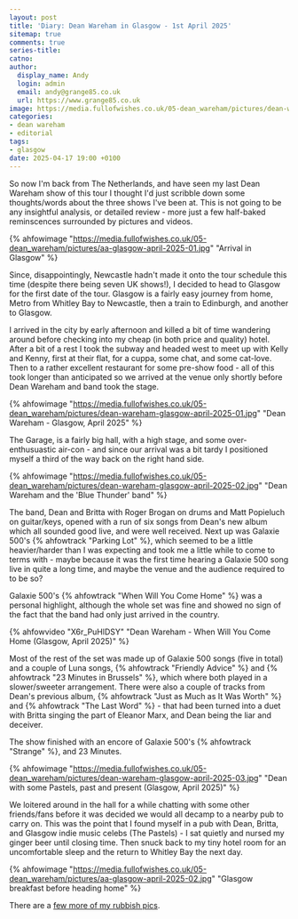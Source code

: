 ```yaml
---
layout: post
title: 'Diary: Dean Wareham in Glasgow - 1st April 2025'
sitemap: true
comments: true
series-title:
catno:
author:
  display_name: Andy
  login: admin
  email: andy@grange85.co.uk
  url: https://www.grange85.co.uk
image: https://media.fullofwishes.co.uk/05-dean_wareham/pictures/dean-wareham-glasgow-april-2025-01.jpg
categories:
- dean wareham
- editorial
tags:
- glasgow
date: 2025-04-17 19:00 +0100
---
```

So now I'm back from The Netherlands, and have seen my last Dean Wareham show of this tour I thought I'd just scribble down some thoughts/words about the three shows I've been at. This is not going to be any insightful analysis, or detailed review - more just a few half-baked reminscences surrounded by pictures and videos.

{% ahfowimage "https://media.fullofwishes.co.uk/05-dean_wareham/pictures/aa-glasgow-april-2025-01.jpg" "Arrival in Glasgow" %}

Since, disappointingly, Newcastle hadn't made it onto the tour schedule this time (despite there being seven UK shows!), I decided to head to Glasgow for the first date of the tour. Glasgow is a fairly easy journey from home, Metro from Whitley Bay to Newcastle, then a train to Edinburgh, and another to Glasgow.

I arrived in the city by early afternoon and killed a bit of time wandering around before checking into my cheap (in both price and quality) hotel. After a bit of a rest I took the subway and headed west to meet up with Kelly and Kenny, first at their flat, for a cuppa, some chat, and some cat-love. Then to a rather excellent restaurant for some pre-show food - all of this took longer than anticipated so we arrived at the venue only shortly before Dean Wareham and band took the stage.

{% ahfowimage "https://media.fullofwishes.co.uk/05-dean_wareham/pictures/dean-wareham-glasgow-april-2025-01.jpg" "Dean Wareham - Glasgow, April 2025" %}

The Garage, is a fairly big hall, with a high stage, and some over-enthusuastic air-con - and since our arrival was a bit tardy I positioned myself a third of the way back on the right hand side. 

{% ahfowimage "https://media.fullofwishes.co.uk/05-dean_wareham/pictures/dean-wareham-glasgow-april-2025-02.jpg" "Dean Wareham and the 'Blue Thunder' band" %}

The band, Dean and Britta with Roger Brogan on drums and Matt Popieluch on guitar/keys, opened with a run of six songs from Dean's new album which all sounded good live, and were well received. Next up was Galaxie 500's {% ahfowtrack "Parking Lot" %}, which seemed to be a little heavier/harder than I was expecting and took me a little while to come to terms with - maybe because it was the first time hearing a Galaxie 500 song live in quite a long time, and maybe the venue and the audience required to to be so?

Galaxie 500's {% ahfowtrack "When Will You Come Home" %} was a personal highlight, although the whole set was fine and showed no sign of the fact that the band had only just arrived in the country.

{% ahfowvideo "X6r_PuHlDSY" "Dean Wareham - When Will You Come Home (Glasgow, April 2025)" %}

Most of the rest of the set was made up of Galaxie 500 songs (five in total) and a couple of Luna songs, {% ahfowtrack "Friendly Advice" %} and {% ahfowtrack "23 Minutes in Brussels" %}, which where both played in a slower/sweeter arrangement. There were also a couple of tracks from Dean's previous album, {% ahfowtrack "Just as Much as It Was Worth" %} and {% ahfowtrack "The Last Word" %} - that had been turned into a duet with Britta singing the part of Eleanor Marx, and Dean being the liar and deceiver.

The show finished with an encore of Galaxie 500's {% ahfowtrack "Strange" %}, and 23 Minutes.

{% ahfowimage "https://media.fullofwishes.co.uk/05-dean_wareham/pictures/dean-wareham-glasgow-april-2025-03.jpg" "Dean with some Pastels, past and present (Glasgow, April 2025)" %}

We loitered around in the hall for a while chatting with some other friends/fans before it was decided we would all decamp to a nearby pub to carry on. This was the point that I found myself in a pub with Dean, Britta, and Glasgow indie music celebs (The Pastels) - I sat quietly and nursed my ginger beer until closing time. Then snuck back to my tiny hotel room for an uncomfortable sleep and the return to Whitley Bay the next day.

{% ahfowimage "https://media.fullofwishes.co.uk/05-dean_wareham/pictures/aa-glasgow-april-2025-02.jpg" "Glasgow breakfast before heading home" %}

There are a [few more of my rubbish pics](https://photos.app.goo.gl/UNxowi2bQErcx9nd9).
